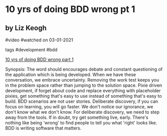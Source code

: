 # 10 yrs of doing BDD wrong pt 1
## by Liz Keogh 
#video #watched on 03-01-2021

tags 
#development #bdd

[10 yrs of doing BDD wrong part 1](https://www.youtube.com/watch?v=2EM4itu7j7I)

Synopsis: The word should encourages debate and constant questioning of the application which is being developed. When we have these conversation, we embrace uncertainty. Removing the work test keeps you in the problem space rather than jumping to the solution space. Pixie driven development, if forget about code and replace everything with placeholder pixies, get something that's easy to use instead of something that's easy to build. BDD scenarios are not user stories. Deliberate discovery, if you can focus on learning, you will go faster. We don't notice our ignorance, we don't know what we don't know. For deliberate discovery, we need to step away from the tools. If in doubt, try get something live, early. There's nothing like being 'wrong' to find people to tell you what 'right' looks like. BDD is writing software that matters.
